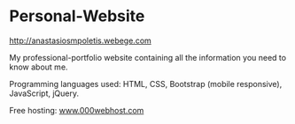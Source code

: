 # Personal-Website

http://anastasiosmpoletis.webege.com 

My professional-portfolio website containing all the information you need to know about me.

Programming languages used: HTML, CSS, Bootstrap (mobile responsive), JavaScript, jQuery.

Free hosting: www.000webhost.com
